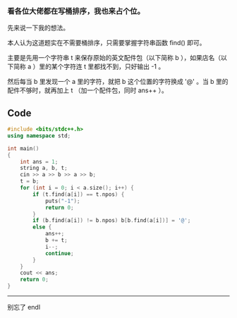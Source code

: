 ### 看各位大佬都在写桶排序，我也来占个位。


先来说一下我的想法。

本人认为这道题实在不需要桶排序，只需要掌握字符串函数 find() 即可。

主要是先用一个字符串 t 来保存原始的英文配件包（以下简称 b ），如果店名（以下简称 a ）里的某个字符连 t 里都找不到，只好输出 -1 。

然后每当 b 里发现一个 a 里的字符，就把 b 这个位置的字符换成 '@' 。当 b 里的配件不够时，就再加上 t （加一个配件包，同时 ans++ ）。

## Code
```cpp
#include <bits/stdc++.h>
using namespace std;

int main()
{
	int ans = 1;
	string a, b, t;
	cin >> a >> b >> a >> b;
	t = b;
	for (int i = 0; i < a.size(); i++) {
		if (t.find(a[i]) == t.npos) {
			puts("-1");
			return 0;
		}
		if (b.find(a[i]) != b.npos) b[b.find(a[i])] = '@';
		else {
			ans++;
			b += t;
			i--;
			continue;
		}
	}
	cout << ans;
	return 0;
}

```


------------
别忘了 endl